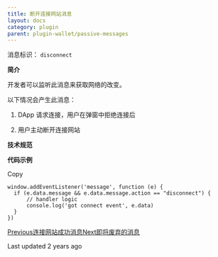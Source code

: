 ```yaml
---
title: 断开连接网站消息
layout: docs
category: plugin
parent: plugin-wallet/passive-messages
---
```


消息标识： `disconnect`

**简介**

开发者可以监听此消息来获取网络的改变。

以下情况会产生此消息：

  1. DApp 请求连接，用户在弹窗中拒绝连接后

  2. 用户主动断开连接网站

**技术规范**

**代码示例**

Copy

    window.addEventListener('message', function (e) {
      if (e.data.message && e.data.message.action == "disconnect") {
          // handler logic
          console.log('got connect event', e.data)
      }
    })

[Previous连接网站成功消息](https://docs-zh.tronlink.org/cha-jian-qian-bao/bei-dong-jie-shou-tronlink-cha-jian-de-xiao-xi/lian-jie-wang-zhan-cheng-gong-xiao-xi)[Next即将废弃的消息](https://docs-zh.tronlink.org/cha-jian-qian-bao/bei-dong-jie-shou-tronlink-cha-jian-de-xiao-xi/ji-jiang-fei-qi-de-xiao-xi)

Last updated 2 years ago